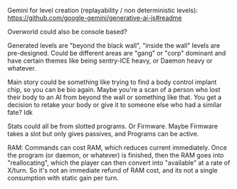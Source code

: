 Gemini for level creation (replayability / non deterministic levels): https://github.com/google-gemini/generative-ai-js#readme

Overworld could also be console based?

Generated levels are "beyond the black wall", "inside the wall" levels are pre-designed. Could be different areas are "gang" or "corp" dominant and have certain themes like being sentry-ICE heavy, or Daemon heavy or whatever.

Main story could be something like trying to find a body control implant chip, so you can be bio again. Maybe you're a scan of a person who lost their body to an AI from beyond the wall or something like that. You get a decision to retake your body or give it to someone else who had a similar fate? Idk

Stats could all be from slotted programs. Or Firmware. Maybe Firmware takes a slot but only gives passives, and Programs can be active.

RAM: Commands can cost RAM, which reduces current immediately. Once the program (or daemon, or whatever) is finished, then the RAM goes into "reallocating", which the player can then convert into "available" at a rate of X/turn. So it's not an immediate refund of RAM cost, and its not a single consumption with static gain per turn.
